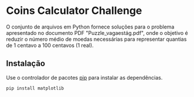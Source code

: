 # Coins Calculator Challenge

O conjunto de arquivos em Python fornece soluções para o problema apresentado no documento PDF "Puzzle_vagaestág.pdf", onde o objetivo é reduzir o número médio de moedas necessárias para representar quantias de 1 centavo a 100 centavos (1 real).

## Instalação

Use o controlador de pacotes [pip](https://pip.pypa.io/en/stable/) para instalar as dependências.

```bash
pip install matplotlib
